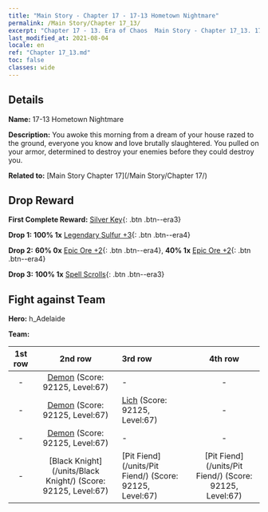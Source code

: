 ```yaml
---
title: "Main Story - Chapter 17 - 17-13 Hometown Nightmare"
permalink: /Main Story/Chapter 17_13/
excerpt: "Chapter 17 - 13. Era of Chaos  Main Story - Chapter 17_13. 17-13 Hometown Nightmare"
last_modified_at: 2021-08-04
locale: en
ref: "Chapter 17_13.md"
toc: false
classes: wide
---
```


## Details

 **Name:** 17-13 Hometown Nightmare

 **Description:** You awoke this morning from a dream of your house razed to the ground, everyone you know and love brutally slaughtered. You pulled on your armor, determined to destroy your enemies before they could destroy you.

 **Related to:** [Main Story Chapter 17](/Main Story/Chapter 17/)

## Drop Reward

 **First Complete Reward:** [Silver Key](/Items/con_693/){: .btn .btn--era3}

 **Drop 1:** **100% 1x** [Legendary Sulfur +3](/Items/mat_57/){: .btn .btn--era4}

 **Drop 2:** **60% 0x** [Epic Ore +2](/Items/mat_47/){: .btn .btn--era4}, **40% 1x** [Epic Ore +2](/Items/mat_47/){: .btn .btn--era4}

 **Drop 3:** **100% 1x** [Spell Scrolls](/Items/con_694/){: .btn .btn--era3}


## Fight against Team
 **Hero:** h_Adelaide

 **Team:**


  | 1st row | 2nd row | 3rd row | 4th row |
  |:----:|:----:|:----|:----:|
  | - | [Demon](/units/Demon/) (Score: 92125, Level:67)  | - | - |
  | - | [Demon](/units/Demon/) (Score: 92125, Level:67)  | [Lich](/units/Lich/) (Score: 92125, Level:67)  | - |
  | - | [Demon](/units/Demon/) (Score: 92125, Level:67)  | - | - |
  | - | [Black Knight](/units/Black Knight/) (Score: 92125, Level:67)  | [Pit Fiend](/units/Pit Fiend/) (Score: 92125, Level:67)  | [Pit Fiend](/units/Pit Fiend/) (Score: 92125, Level:67)  |


